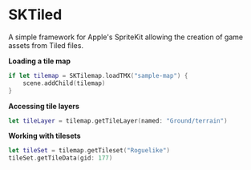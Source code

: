 # SKTiled

A simple framework for Apple's SpriteKit allowing the creation of game assets from Tiled files.


**Loading a tile map**

```swift
if let tilemap = SKTilemap.loadTMX("sample-map") {
    scene.addChild(tilemap)
}
```

**Accessing tile layers**

```swift
let tileLayer = tilemap.getTileLayer(named: "Ground/terrain")
```

**Working with tilesets**

```swift
let tileSet = tilemap.getTileset("Roguelike")
tileSet.getTileData(gid: 177)
```